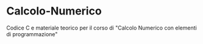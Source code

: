 Calcolo-Numerico
================

Codice C e materiale teorico per il corso di "Calcolo Numerico con elementi di programmazione" 